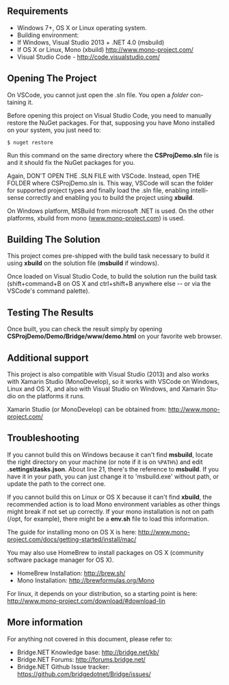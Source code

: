## Requirements

- Windows 7+, OS X or Linux operating system.
- Building environment:
 - If Windows, Visual Studio 2013 + .NET 4.0 (msbuild)
 - If OS X or Linux, Mono (xbuild) http://www.mono-project.com/
- Visual Studio Code - http://code.visualstudio.com/

## Opening The Project

On VSCode, you cannot just open the .sln file. You open a _folder_ con-
taining it.

Before opening this project on Visual Studio Code, you need to manually
restore the NuGet packages. For that, supposing you have Mono installed on
your system, you just need to:

```
$ nuget restore
```

Run this command on the same directory where the **CSProjDemo.sln** file is
and it should fix the NuGet packages for you.

Again, DON'T OPEN THE .SLN FILE with VSCode. Instead, open THE
FOLDER where CSProjDemo.sln is. This way, VSCode will scan the folder for
supported project types and finally load the .sln file, enabling intelli-
sense correctly and enabling you to build the project using **xbuild**.

On Windows platform, MSBuild from microsoft .NET is used. On the other
platforms, xbuild from mono (www.mono-project.com) is used.

## Building The Solution

This project comes pre-shipped with the build task necessary to build it
using **xbuild** on the solution file (**msbuild** if windows).

Once loaded on Visual Studio Code, to build the solution run the build
task (shift+command+B on OS X and ctrl+shift+B anywhere else -- or via
the VSCode's command palette).

## Testing The Results

Once built, you can check the result simply by opening
**CSProjDemo/Demo/Bridge/www/demo.html** on your favorite web browser.

## Additional support

This project is also compatible with Visual Studio (2013) and also works
with Xamarin Studio (MonoDevelop), so it works with VSCode on Windows,
Linux and OS X, and also with Visual Studio on Windows, and Xamarin Stu-
dio on the platforms it runs.

Xamarin Studio (or MonoDevelop) can be obtained from:
http://www.mono-project.com/

## Troubleshooting

If you cannot build this on Windows because it can't find **msbuild**,
locate the right directory on your machine (or note if it is on `%PATH%`)
and edit **.settings\tasks.json**. About line 21, there's the reference
to **msbuild**. If you have it in your path, you can just change it to
'msbuild.exe' without path, or update the path to the correct one.

If you cannot build this on Linux or OS X because it can't find **xbuild**,
the recommended action is to load Mono environment variables as other
things might break if not set up correctly. If your mono installation is
not on path (/opt, for example), there might be a **env.sh** file to load
this information.

The guide for installing mono on OS X is here:
http://www.mono-project.com/docs/getting-started/install/mac/

You may also use HomeBrew to install packages on OS X (community software
package manager for OS X).

- HomeBrew Installation: http://brew.sh/
- Mono Installation: http://brewformulas.org/Mono

For linux, it depends on your distribution, so a starting point is here:
http://www.mono-project.com/download/#download-lin

## More information

For anything not covered in this document, please refer to:
- Bridge.NET Knowledge base: http://bridge.net/kb/
- Bridge.NET Forums: http://forums.bridge.net/
- Bridge.NET Github Issue tracker:
  https://github.com/bridgedotnet/Bridge/issues/
